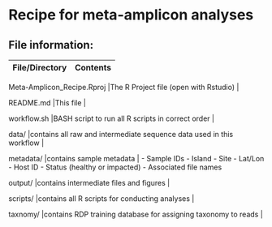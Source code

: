 # Recipe for meta-amplicon analyses


## File information:


|  File/Directory       	|  Contents                                                                                                                       	|
|-----------------------	|--------------------------------------------------------------|

Meta-Amplicon_Recipe.Rproj	|The R Project file (open with Rstudio)                        |

README.md	|This file                                                                     |

workflow.sh	|BASH script to run all R scripts in correct order                             |

data/	|contains all raw and intermediate sequence data used in this workflow                 |

metadata/	|contains sample metadata                                                      |
	- Sample IDs
	- Island
	- Site
	- Lat/Lon
	- Host ID
	- Status (healthy or impacted)
	- Associated file names

output/	|contains intermediate files and figures                                                |

scripts/	|contains all R scripts for conducting analyses                                 |

taxnomy/	|contains RDP training database for assigning taxonomy to reads                 |
